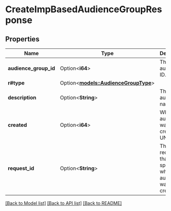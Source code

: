 # CreateImpBasedAudienceGroupResponse

## Properties

Name | Type | Description | Notes
------------ | ------------- | ------------- | -------------
**audience_group_id** | Option<**i64**> | The audience ID. | [optional]
**r#type** | Option<[**models::AudienceGroupType**](AudienceGroupType.md)> |  | [optional]
**description** | Option<**String**> | The audience's name. | [optional]
**created** | Option<**i64**> | When the audience was created (in UNIX time). | [optional]
**request_id** | Option<**String**> | The request ID that was specified when the audience was created. | [optional]

[[Back to Model list]](../README.md#documentation-for-models) [[Back to API list]](../README.md#documentation-for-api-endpoints) [[Back to README]](../README.md)


